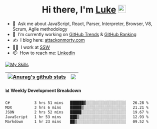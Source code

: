 <div align="center">
   <h1>Hi there, I'm <a href="https://www.linkedin.com/in/luke-mao/">Luke</a> <img src="https://media.giphy.com/media/hvRJCLFzcasrR4ia7z/giphy.gif" width="25px"> </h1>
</div>



- 💬 &nbsp;Ask me about JavaScript, React, Parser, Interpreter, Browser, V8, Scrum, Agile methodology 
- 🔭 &nbsp;I’m currently working on [GitHub Trends](https://www.github-trends.dev/) & [GitHub Ranking](https://www.github-ranking.dev/)
- ✍️ &nbsp;I blog here: [attackonmorty.com](https://www.attackonmorty.com/)
- 👨‍💻 &nbsp;I work at [SSW](https://ssw.com.au)
- 📫 &nbsp;How to reach me: [LinkedIn](https://www.linkedin.com/in/luke-mao/)

[![My Skills](https://skillicons.dev/icons?i=js,ts,cs,react,redux,remix,nextjs,gatsby,vue,graphql,tailwind,webpack,jest,express,nodejs,dotnet,docker,azure,bots,aws,github,vscode,rider&theme=light)](https://skillicons.dev)

| <a href="https://github.com/anuraghazra/github-readme-stats"><img align="center" src="https://github-readme-stats.vercel.app/api?username=AttackOnMorty&show_icons=true&include_all_commits=true&theme=buefy&hide_border=true" alt="Anurag's github stats" /></a> | <a href="https://github.com/anuraghazra/github-readme-stats"><img align="center" src="https://github-readme-stats.vercel.app/api/top-langs/?username=AttackOnMorty&layout=compact&theme=buefy&hide_border=true" /></a> |
| ------------- | ------------- |

#### 📊 Weekly Development Breakdown
<!--START_SECTION:waka-->

```txt
C#           3 hrs 51 mins   ██████▓░░░░░░░░░░░░░░░░░░   26.28 %
MDX          3 hrs 6 mins    █████▒░░░░░░░░░░░░░░░░░░░   21.21 %
JSON         2 hrs 52 mins   █████░░░░░░░░░░░░░░░░░░░░   19.67 %
JavaScript   1 hr 53 mins    ███▒░░░░░░░░░░░░░░░░░░░░░   12.93 %
Markdown     1 hr 23 mins    ██▒░░░░░░░░░░░░░░░░░░░░░░   09.52 %
```

<!--END_SECTION:waka-->
